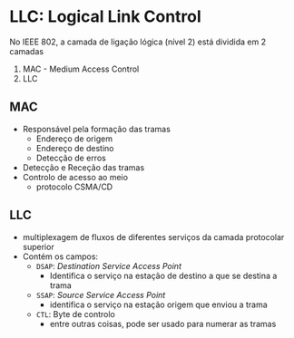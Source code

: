 # LLC: Logical Link Control

No IEEE 802, a camada de ligação lógica (nível 2) está dividida em 2 camadas

1. MAC - Medium Access Control
2. LLC

## MAC
- Responsável pela formação das tramas
	- Endereço de origem 
	- Endereço de destino
	- Detecção de erros
- Detecção e Receção das tramas
- Controlo de acesso ao meio
	- protocolo CSMA/CD


## LLC
- multiplexagem de fluxos de diferentes serviços da camada protocolar superior
- Contém os campos:
	- `DSAP`: _Destination Service Access Point_
		- Identifica o serviço na estação de destino a que se destina a trama
	- `SSAP`: _Source Service Access Point_ 
		- identifica o serviço na estação origem que enviou a trama
	- `CTL`: Byte de controlo
		- entre outras coisas, pode ser usado para numerar as tramas


